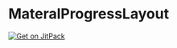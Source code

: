 # MateralProgressLayout


[![Get on JitPack](https://img.shields.io/github/tag/itvdonsk/MateralProgressLayout.svg?label=JitPack)](https://jitpack.io/#itvdonsk/MateralProgressLayout/v22.2.1)
